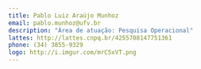 ```yaml
---
title: Pablo Luiz Araújo Munhoz
email: pablo.munhoz@ufv.br
description: "Área de atuação: Pesquisa Operacional"
lattes: http://lattes.cnpq.br/4255708147751361
phone: (34) 3855-9329
logo: http://i.imgur.com/mrC5xVT.png
---
```

